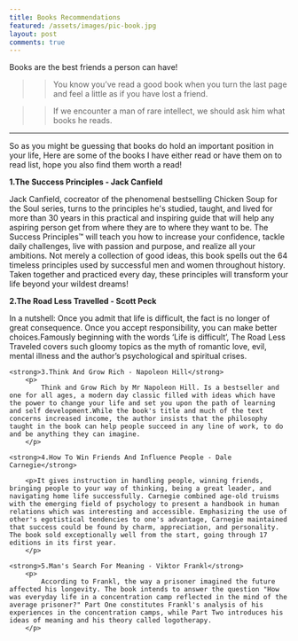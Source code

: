 ```yaml
---
title: Books Recommendations
featured: /assets/images/pic-book.jpg
layout: post
comments: true
---
```


Books are the best friends a person can have!

> > You know you’ve read a good book when you turn the last page and feel a little as if you have lost a friend.



<p></p>


> >  If we encounter a man of rare intellect, we should ask him what books he reads.


-------------------------------------------------------------------------

<p>So as you might be guessing that books do hold an important position in your life, Here are some of the books I have either read or have them on to read list, hope you also find them worth a read! </p>

<p> 
	<strong>1.The Success Principles - Jack Canfield</strong>
		<p>Jack Canfield, cocreator of the phenomenal bestselling Chicken Soup for the Soul series, turns to the principles he's studied, taught, and lived for more than 30 years in this practical and inspiring guide that will help any aspiring person get from where they are to where they want to be.
		The Success Principles™ will teach you how to increase your confidence, tackle daily challenges, live with passion and purpose, and realize all your ambitions. Not merely a collection of good ideas, this book spells out the 64 timeless principles used by successful men and women throughout history. Taken together and practiced every day, these principles will transform your life beyond your wildest dreams!
		</p>
	<strong>2.The Road Less Travelled - Scott Peck</strong>
		<p>In a nutshell: Once you admit that life is difficult, the fact is no longer of great consequence. Once you accept responsibility, you can make better choices.Famously beginning with the words ‘Life is difficult’, The Road Less Traveled covers such gloomy topics as the myth of romantic love, evil, mental illness and the author’s psychological and spiritual crises.
		</p>
	
	<strong>3.Think And Grow Rich - Napoleon Hill</strong>
		<p>
			Think and Grow Rich by Mr Napoleon Hill. Is a bestseller and one for all ages, a modern day classic filled with ideas which have the power to change your life and set you upon the path of learning and self development.While the book's title and much of the text concerns increased income, the author insists that the philosophy taught in the book can help people succeed in any line of work, to do and be anything they can imagine.
		</p>
	
	<strong>4.How To Win Friends And Influence People - Dale Carnegie</strong>
	 
		<p>It gives instruction in handling people, winning friends, bringing people to your way of thinking, being a great leader, and navigating home life successfully. Carnegie combined age-old truisms with the emerging field of psychology to present a handbook in human relations which was interesting and accessible. Emphasizing the use of other's egotistical tendencies to one's advantage, Carnegie maintained that success could be found by charm, appreciation, and personality. The book sold exceptionally well from the start, going through 17 editions in its first year.
	 	</p>
	
	<strong>5.Man's Search For Meaning - Viktor Frankl</strong>
		<p>
			According to Frankl, the way a prisoner imagined the future affected his longevity. The book intends to answer the question "How was everyday life in a concentration camp reflected in the mind of the average prisoner?" Part One constitutes Frankl's analysis of his experiences in the concentration camps, while Part Two introduces his ideas of meaning and his theory called logotherapy.
		</p>
</p>

